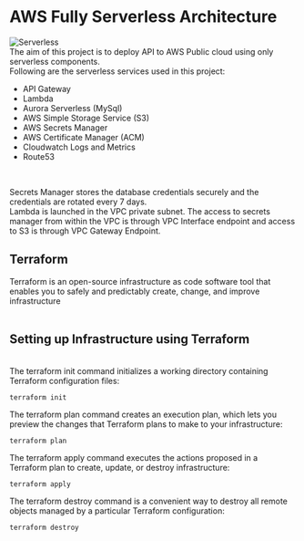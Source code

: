 # AWS Fully Serverless Architecture
![Serverless](https://github.com/NagendraBabuShakamuri/serverless-infra/assets/114452317/f2666609-8b65-4339-bca7-092570f1c9c3)
<br>
The aim of this project is to deploy API to AWS Public cloud using only serverless components.
<br>
Following are the serverless services used in this project:
- API Gateway
- Lambda
- Aurora Serverless (MySql)
- AWS Simple Storage Service (S3)
- AWS Secrets Manager
- AWS Certificate Manager (ACM)
- Cloudwatch Logs and Metrics
- Route53
<br>

Secrets Manager stores the database credentials securely and the credentials are rotated every 7 days.<br>
Lambda is launched in the VPC private subnet. The access to secrets manager from within the VPC is through VPC Interface endpoint and access to S3 is through VPC Gateway Endpoint.<br>

## Terraform
Terraform is an open-source infrastructure as code software tool that enables you to safely and predictably create, change, and improve infrastructure <br><br>

## Setting up Infrastructure using Terraform 
 
<br> The terraform init command initializes a working directory containing Terraform configuration files:
```
terraform init
```

The terraform plan command creates an execution plan, which lets you preview the changes that Terraform plans to make to your infrastructure:
```
terraform plan
```

The terraform apply command executes the actions proposed in a Terraform plan to create, update, or destroy infrastructure:
```
terraform apply
```

The terraform destroy command is a convenient way to destroy all remote objects managed by a particular Terraform configuration:
```
terraform destroy
```
